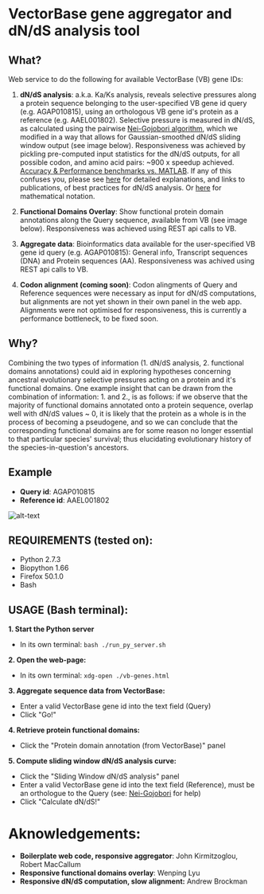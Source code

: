 # VectorBase gene aggregator and dN/dS analysis tool

## What?

Web service to do the following for available VectorBase (VB) gene IDs:

 1. **dN/dS analysis**: a.k.a. Ka/Ks analysis, reveals selective pressures along a protein sequence belonging to the user-specified VB gene id query (e.g. AGAP010815), using an orthologous VB gene id's protein as a reference (e.g. AAEL001802). Selective pressure is measured in dN/dS, as calculated using the pairwise [Nei-Gojobori algorithm][1], which we modified in a way that allows for Gaussian-smoothed dN/dS sliding window output (see image below). Responsiveness was achieved by pickling pre-computed input statistics for the dN/dS outputs, for all possible codon, and amino acid pairs: ~900 x speedup achieved. [Accuracy & Performance benchmarks vs. MATLAB][2]. If any of this confuses you, please see [here][3] for detailed explanations, and links to publications, of best practices for dN/dS analysis. Or [here][4] for mathematical notation.
 
 2. **Functional Domains Overlay**: Show functional protein domain annotations along the Query sequence, available from VB (see image below). Responsiveness was achieved using REST api calls to VB.
 
 3. **Aggregate data**: Bioinformatics data available for the user-specified VB gene id query (e.g. AGAP010815): General info, Transcript sequences (DNA) and Protein sequences (AA). Responsiveness was achived using REST api calls to VB.

4. **Codon alignment (coming soon)**: Codon alingments of Query and Reference sequences were necessary as input for dN/dS computations, but alignments are not yet shown in their own panel in the web app. Alignments were not optimised for responsiveness, this is currently a performance bottleneck, to be fixed soon. 

## Why?

Combining the two types of information (1. dN/dS analysis, 2. functional domains annotations) could aid in exploring hypotheses concerning ancestral evolutionary selective pressures acting on a protein and it's functional domains. One example insight that can be drawn from the combination of information: 1. and 2., is as follows: if we observe that the majority of functional domains annotated onto a protein sequence, overlap well with dN/dS values ~ 0, it is likely that the protein as a whole is in the process of becoming a pseudogene, and so we can conclude that the corresponding functional domains are for some reason no longer essential to that particular species' survival; thus elucidating evolutionary history of the species-in-question's ancestors.

## Example

- **Query id**: AGAP010815 
- **Reference id**: AAEL001802

![alt-text](https://github.com/a1ultima/hpcleap_dnds/blob/master/py/data/webapp_demo_dnds-and-domains.PNG "demo of dnds and domain panels")

## REQUIREMENTS (tested on):
 - Python 2.7.3
 - Biopython 1.66
 - Firefox 50.1.0
 - Bash
 
## USAGE (Bash terminal):

**1. Start the Python server** 
 - In its own terminal: `bash ./run_py_server.sh`

**2. Open the web-page:**
 - In its own terminal: `xdg-open ./vb-genes.html`

**3. Aggregate sequence data from VectorBase:**
 - Enter a valid VectorBase gene id into the text field (Query)
 - Click "Go!"
 
**4. Retrieve protein functional domains:**
 - Click the "Protein domain annotation (from VectorBase)" panel
 
**5. Compute sliding window dN/dS analysis curve:**
 - Click the "Sliding Window dN/dS analysis" panel
 - Enter a valid VectorBase gene id into the text field (Reference), must be an orthologue to the Query (see: [Nei-Gojobori][1] for help)
 - Click "Calculate dN/dS!"

[1]: https://www.ncbi.nlm.nih.gov/pubmed/3444411
[2]: https://github.com/a1ultima/hpcleap_dnds/blob/master/py/data/benchmarks.md
[3]: https://www.biostars.org/p/5817/
[4]: http://www.megasoftware.net/mega4/WebHelp/part_iv___evolutionary_analysis/computing_evolutionary_distances/distance_models/synonymouse_and_nonsynonymous_substitution_models/hc_nei_gojobori_method.htm

# Aknowledgements:
 - **Boilerplate web code, responsive aggregator**: John Kirmitzoglou, Robert MacCallum
 - **Responsive functional domains overlay**: Wenping Lyu
 - **Responsive dN/dS computation, slow alignment:** Andrew Brockman
 
